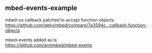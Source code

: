 ## mbed-events-example ##

mbed-os callback patched to accept function objects:  
https://github.com/geky/mbed/compare/7a3594c...callback-function-objects

mbed-events added as is:  
https://github.com/armmbed/mbed-events
